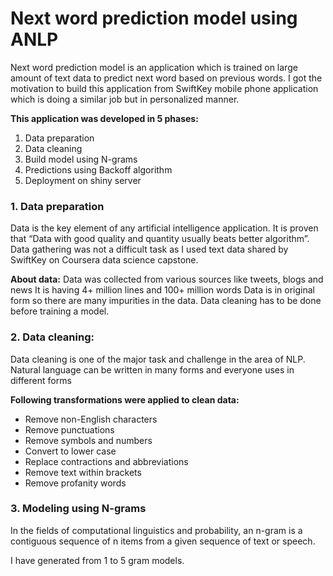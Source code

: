 # Next word prediction model using ANLP

Next word prediction model is an application which is trained on large amount of text data to predict next word based on previous words. I got the motivation to build this application from SwiftKey  mobile phone application which is doing a similar job but in personalized manner.

**This application was developed in 5 phases:**

1. Data preparation
2. Data cleaning
3. Build model using N-grams
4. Predictions using Backoff algorithm
5. Deployment on shiny server


### 1. Data preparation
Data is the key element of any artificial intelligence application. It is proven that “Data with good quality and quantity usually beats better algorithm”. Data gathering was not a difficult task as I used text data shared by SwiftKey on Coursera data science capstone.

**About data:**
Data was collected from various sources like tweets, blogs and news
It is having 4+ million lines and 100+ million words
Data is in original form so there are many impurities in the data. Data cleaning has to be done before training a model.

### 2. Data cleaning:
Data cleaning is one of the major task and challenge in the area of NLP. Natural language can be written in many forms and everyone uses in different forms 

**Following transformations were applied to clean data:**

* Remove non-English characters
* Remove punctuations
* Remove symbols and numbers
* Convert to lower case
* Replace contractions and abbreviations
* Remove text within brackets
* Remove profanity words

### 3. Modeling using N-grams
In the fields of computational linguistics and probability, an n-gram is a contiguous sequence of n items from a given sequence of text or speech.

I have generated from 1 to 5 gram models.



